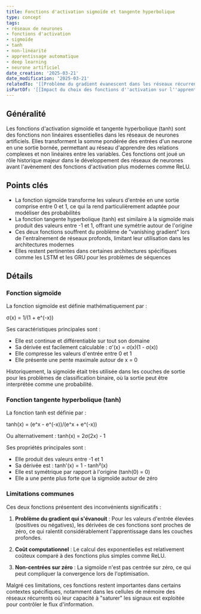 ```yaml
---
title: Fonctions d'activation sigmoïde et tangente hyperbolique
type: concept
tags:
- réseaux de neurones
- fonctions d'activation
- sigmoïde
- tanh
- non-linéarité
- apprentissage automatique
- deep learning
- neurone artificiel
date_creation: '2025-03-21'
date_modification: '2025-03-21'
relatedTo: '[[Problème du gradient évanescent dans les réseaux récurrents]]'
isPartOf: '[[Impact du choix des fonctions d''activation sur l''apprentissage profond]]'
---
```

## Généralité

Les fonctions d'activation sigmoïde et tangente hyperbolique (tanh) sont des fonctions non linéaires essentielles dans les réseaux de neurones artificiels. Elles transforment la somme pondérée des entrées d'un neurone en une sortie bornée, permettant au réseau d'apprendre des relations complexes et non linéaires entre les variables. Ces fonctions ont joué un rôle historique majeur dans le développement des réseaux de neurones avant l'avènement des fonctions d'activation plus modernes comme ReLU.

## Points clés

- La fonction sigmoïde transforme les valeurs d'entrée en une sortie comprise entre 0 et 1, ce qui la rend particulièrement adaptée pour modéliser des probabilités
- La fonction tangente hyperbolique (tanh) est similaire à la sigmoïde mais produit des valeurs entre -1 et 1, offrant une symétrie autour de l'origine
- Ces deux fonctions souffrent du problème de "vanishing gradient" lors de l'entraînement de réseaux profonds, limitant leur utilisation dans les architectures modernes
- Elles restent pertinentes dans certaines architectures spécifiques comme les LSTM et les GRU pour les problèmes de séquences

## Détails

### Fonction sigmoïde

La fonction sigmoïde est définie mathématiquement par :

σ(x) = 1/(1 + e^(-x))

Ses caractéristiques principales sont :
- Elle est continue et différentiable sur tout son domaine
- Sa dérivée est facilement calculable : σ'(x) = σ(x)(1 - σ(x))
- Elle compresse les valeurs d'entrée entre 0 et 1
- Elle présente une pente maximale autour de x = 0

Historiquement, la sigmoïde était très utilisée dans les couches de sortie pour les problèmes de classification binaire, où la sortie peut être interprétée comme une probabilité.

### Fonction tangente hyperbolique (tanh)

La fonction tanh est définie par :

tanh(x) = (e^x - e^(-x))/(e^x + e^(-x))

Ou alternativement : tanh(x) = 2σ(2x) - 1

Ses propriétés principales sont :
- Elle produit des valeurs entre -1 et 1
- Sa dérivée est : tanh'(x) = 1 - tanh²(x)
- Elle est symétrique par rapport à l'origine (tanh(0) = 0)
- Elle a une pente plus forte que la sigmoïde autour de zéro

### Limitations communes

Ces deux fonctions présentent des inconvénients significatifs :

1. **Problème du gradient qui s'évanouit** : Pour les valeurs d'entrée élevées (positives ou négatives), les dérivées de ces fonctions sont proches de zéro, ce qui ralentit considérablement l'apprentissage dans les couches profondes.

2. **Coût computationnel** : Le calcul des exponentielles est relativement coûteux comparé à des fonctions plus simples comme ReLU.

3. **Non-centrées sur zéro** : La sigmoïde n'est pas centrée sur zéro, ce qui peut compliquer la convergence lors de l'optimisation.

Malgré ces limitations, ces fonctions restent importantes dans certains contextes spécifiques, notamment dans les cellules de mémoire des réseaux récurrents où leur capacité à "saturer" les signaux est exploitée pour contrôler le flux d'information.